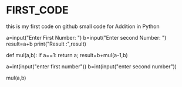 # FIRST_CODE
this is my first code on github
small code for Addition in Python

a=input("Enter First Number: ")
b=input("Enter second Number: ")
result=a+b
print("Result :",result)

def mul(a,b):
    if a==1:
        return a;
    result=b+mul(a-1,b)

a=int(input("enter first number"))
b=int(input("enter second number"))

mul(a,b)
